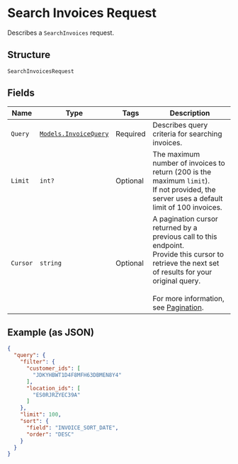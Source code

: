 
# Search Invoices Request

Describes a `SearchInvoices` request.

## Structure

`SearchInvoicesRequest`

## Fields

| Name | Type | Tags | Description |
|  --- | --- | --- | --- |
| `Query` | [`Models.InvoiceQuery`](../../doc/models/invoice-query.md) | Required | Describes query criteria for searching invoices. |
| `Limit` | `int?` | Optional | The maximum number of invoices to return (200 is the maximum `limit`).<br>If not provided, the server uses a default limit of 100 invoices. |
| `Cursor` | `string` | Optional | A pagination cursor returned by a previous call to this endpoint.<br>Provide this cursor to retrieve the next set of results for your original query.<br><br>For more information, see [Pagination](https://developer.squareup.com/docs/working-with-apis/pagination). |

## Example (as JSON)

```json
{
  "query": {
    "filter": {
      "customer_ids": [
        "JDKYHBWT1D4F8MFH63DBMEN8Y4"
      ],
      "location_ids": [
        "ES0RJRZYEC39A"
      ]
    },
    "limit": 100,
    "sort": {
      "field": "INVOICE_SORT_DATE",
      "order": "DESC"
    }
  }
}
```

